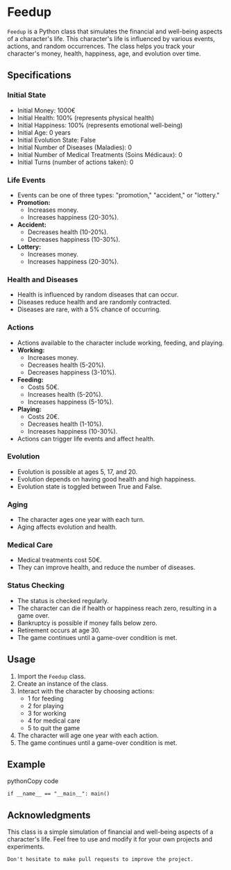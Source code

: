 
# Feedup

`Feedup` is a Python class that simulates the financial and well-being aspects of a character's life. This character's life is influenced by various events, actions, and random occurrences. The class helps you track your character's money, health, happiness, age, and evolution over time.

## Specifications

### Initial State

-   Initial Money: 1000€
-   Initial Health: 100% (represents physical health)
-   Initial Happiness: 100% (represents emotional well-being)
-   Initial Age: 0 years
-   Initial Evolution State: False
-   Initial Number of Diseases (Maladies): 0
-   Initial Number of Medical Treatments (Soins Médicaux): 0
-   Initial Turns (number of actions taken): 0


### Life Events

-   Events can be one of three types: "promotion," "accident," or "lottery."
-   **Promotion:**
    -   Increases money.
    -   Increases happiness (20-30%).
-   **Accident:**
    -   Decreases health (10-20%).
    -   Decreases happiness (10-30%).
-   **Lottery:**
    -   Increases money.
    -   Increases happiness (20-30%).

### Health and Diseases

-   Health is influenced by random diseases that can occur.
-   Diseases reduce health and are randomly contracted.
-   Diseases are rare, with a 5% chance of occurring.


### Actions

-   Actions available to the character include working, feeding, and playing.
-   **Working:**
    -   Increases money.
    -   Decreases health (5-20%).
    -   Decreases happiness (3-10%).
-   **Feeding:**
    -   Costs 50€.
    -   Increases health (5-20%).
    -   Increases happiness (5-10%).
-   **Playing:**
    -   Costs 20€.
    -   Decreases health (1-10%).
    -   Increases happiness (10-30%).
-   Actions can trigger life events and affect health.

### Evolution

-   Evolution is possible at ages 5, 17, and 20.
-   Evolution depends on having good health and high happiness.
-   Evolution state is toggled between True and False.

### Aging

-   The character ages one year with each turn.
-   Aging affects evolution and health.

### Medical Care

-   Medical treatments cost 50€.
-   They can improve health, and reduce the number of diseases.

### Status Checking

-   The status is checked regularly.
-   The character can die if health or happiness reach zero, resulting in a game over.
-   Bankruptcy is possible if money falls below zero.
-   Retirement occurs at age 30.
-   The game continues until a game-over condition is met.

## Usage

1.  Import the `Feedup` class.
2.  Create an instance of the class.
3.  Interact with the character by choosing actions:
    -   1 for feeding
    -   2 for playing
    -   3 for working
    -   4 for medical care
    -   5 to quit the game
4.  The character will age one year with each action.
5.  The game continues until a game-over condition is met.

## Example

pythonCopy code

`if __name__ == "__main__":
    main()` 

## Acknowledgments

This class is a simple simulation of financial and well-being aspects of a character's life. Feel free to use and modify it for your own projects and experiments.

`Don't hesitate to make pull requests to improve the project.`